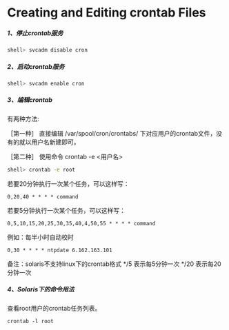 # Creating and Editing crontab Files

##### 1、停止crontab服务

```bash
shell> svcadm disable cron
```

##### 2、启动crontab服务

```bash
shell> svcadm enable cron
```

##### 3、编辑crontab

有两种方法:

［第一种］
直接编辑 /var/spool/cron/crontabs/ 下对应用户的crontab文件，没有的就以用户名新建即可。

［第二种］
使用命令 crontab -e <用户名>

```bash
shell> crontab -e root
```

若要20分钟执行一次某个任务，可以这样写：

```
0,20,40 * * * * command
```

若要5分钟执行一次某个任务，可以这样写：

```
0,5,10,15,20,25,30,35,40,4,50,55 * * * * command
```

例如：每半小时自动校时

```
0,30 * * * * ntpdate 6.162.163.101
```

备注：solaris不支持linux下的crontab格式
*/5 表示每5分钟一次
*/20 表示每20分钟一次

##### 4、Solaris下的命令用法

查看root用户的crontab任务列表。

```
crontab -l root
```













